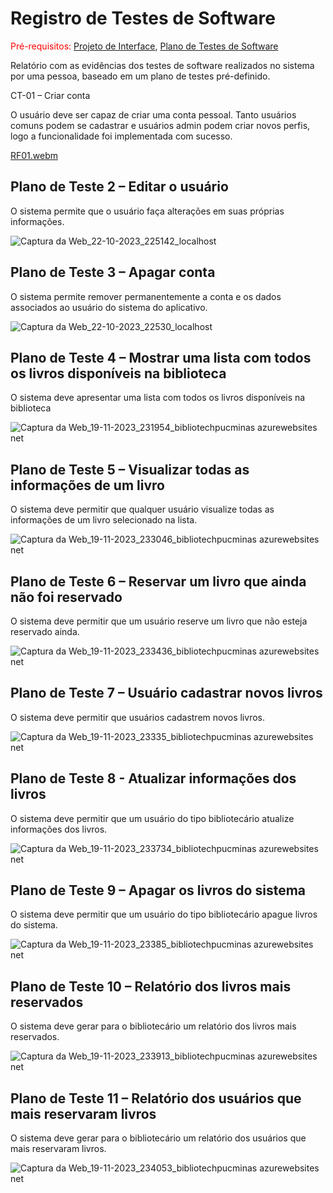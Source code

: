 # Registro de Testes de Software

<span style="color:red">Pré-requisitos: <a href="04-Projeto de Interface.md
"> Projeto de Interface</a></span>, <a href="08-Plano de Testes de Software.md"> Plano de Testes de Software</a>

Relatório com as evidências dos testes de software realizados no sistema por uma pessoa, baseado em um plano de testes pré-definido.

CT-01 – Criar conta

O usuário deve ser capaz de criar uma conta pessoal. Tanto usuários comuns podem se cadastrar e usuários admin podem criar novos perfis, logo a funcionalidade foi implementada com sucesso.

[RF01.webm](https://github.com/ICEI-PUC-Minas-PMV-ADS/pmv-ads-2023-2-e2-proj-int-t1-time1-projetobiblioteca/assets/131215693/48e4e7e6-3248-42d2-adaf-c9351aa238e6)

## Plano de Teste 2 – Editar o usuário
O sistema permite que o usuário faça alterações em suas próprias informações.

![Captura da Web_22-10-2023_225142_localhost](https://github.com/ICEI-PUC-Minas-PMV-ADS/pmv-ads-2023-2-e2-proj-int-t1-time1-projetobiblioteca/assets/131215693/d6d823bb-60cd-4aa7-88b6-00e6f2655cc1)

## Plano de Teste 3 – Apagar conta
O sistema  permite remover permanentemente a conta e os dados associados ao usuário do sistema do aplicativo.

![Captura da Web_22-10-2023_22530_localhost](https://github.com/ICEI-PUC-Minas-PMV-ADS/pmv-ads-2023-2-e2-proj-int-t1-time1-projetobiblioteca/assets/131215693/bc420246-e7ed-42cf-b080-037ad8a84313)

## Plano de Teste 4 – Mostrar uma lista com todos os livros disponíveis na biblioteca
O sistema deve apresentar uma lista com todos os livros disponíveis na biblioteca

![Captura da Web_19-11-2023_231954_bibliotechpucminas azurewebsites net](https://github.com/ICEI-PUC-Minas-PMV-ADS/pmv-ads-2023-2-e2-proj-int-t1-time1-projetobiblioteca/assets/131215693/b7e2f72f-7844-4c49-8355-41efce5216c1)

## Plano de Teste 5 – Visualizar todas as informações de um livro
O sistema deve permitir que qualquer usuário visualize todas as informações de um livro selecionado na lista.

![Captura da Web_19-11-2023_233046_bibliotechpucminas azurewebsites net](https://github.com/ICEI-PUC-Minas-PMV-ADS/pmv-ads-2023-2-e2-proj-int-t1-time1-projetobiblioteca/assets/131215693/e7df77b9-a6bd-424e-b42a-0c251369fa4d)

## Plano de Teste 6 – Reservar um livro que ainda não foi reservado
O sistema deve permitir que um usuário reserve um livro que não esteja reservado ainda.

![Captura da Web_19-11-2023_233436_bibliotechpucminas azurewebsites net](https://github.com/ICEI-PUC-Minas-PMV-ADS/pmv-ads-2023-2-e2-proj-int-t1-time1-projetobiblioteca/assets/131215693/b84e4a8b-7f03-4102-aa41-a4fba3a59bb2)

## Plano de Teste 7 – Usuário cadastrar novos livros
O sistema deve permitir que usuários cadastrem novos livros. 

![Captura da Web_19-11-2023_23335_bibliotechpucminas azurewebsites net](https://github.com/ICEI-PUC-Minas-PMV-ADS/pmv-ads-2023-2-e2-proj-int-t1-time1-projetobiblioteca/assets/131215693/47eb45e3-7d88-4c4f-9746-e045481bcdc1)

## Plano de Teste 8 - Atualizar informações dos livros
O sistema deve permitir que um usuário do tipo bibliotecário atualize informações dos livros. 

![Captura da Web_19-11-2023_233734_bibliotechpucminas azurewebsites net](https://github.com/ICEI-PUC-Minas-PMV-ADS/pmv-ads-2023-2-e2-proj-int-t1-time1-projetobiblioteca/assets/131215693/1edf79e2-2e3f-4828-be64-c584a2ee6cea)

## Plano de Teste 9 – Apagar os livros do sistema 
O sistema deve permitir que um usuário do tipo bibliotecário apague livros do sistema.

![Captura da Web_19-11-2023_23385_bibliotechpucminas azurewebsites net](https://github.com/ICEI-PUC-Minas-PMV-ADS/pmv-ads-2023-2-e2-proj-int-t1-time1-projetobiblioteca/assets/131215693/02dc21c4-4fc6-4bec-a04e-eb9bcdd65884)

## Plano de Teste 10 – Relatório dos livros mais reservados
O sistema deve gerar para o bibliotecário um relatório dos livros mais reservados.

![Captura da Web_19-11-2023_233913_bibliotechpucminas azurewebsites net](https://github.com/ICEI-PUC-Minas-PMV-ADS/pmv-ads-2023-2-e2-proj-int-t1-time1-projetobiblioteca/assets/131215693/97b42c41-7a8a-47cb-8586-80996f4f615c)

## Plano de Teste 11 – Relatório dos usuários que mais reservaram livros
O sistema deve gerar para o bibliotecário um relatório dos usuários que mais reservaram livros.

![Captura da Web_19-11-2023_234053_bibliotechpucminas azurewebsites net](https://github.com/ICEI-PUC-Minas-PMV-ADS/pmv-ads-2023-2-e2-proj-int-t1-time1-projetobiblioteca/assets/131215693/9c5e712c-42c3-4a6b-a0a1-3e336cd979b0)





